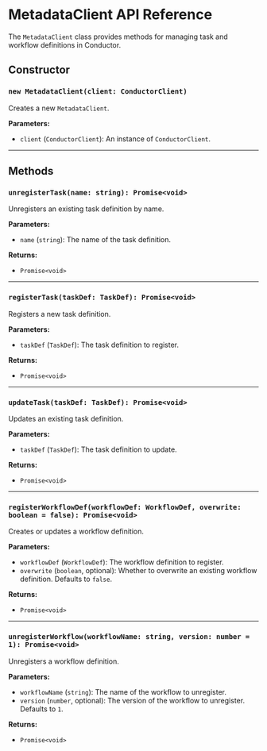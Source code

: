 # MetadataClient API Reference

The `MetadataClient` class provides methods for managing task and workflow definitions in Conductor.

## Constructor

### `new MetadataClient(client: ConductorClient)`

Creates a new `MetadataClient`.

**Parameters:**

-   `client` (`ConductorClient`): An instance of `ConductorClient`.

---

## Methods

### `unregisterTask(name: string): Promise<void>`

Unregisters an existing task definition by name.

**Parameters:**

-   `name` (`string`): The name of the task definition.

**Returns:**

-   `Promise<void>`

---

### `registerTask(taskDef: TaskDef): Promise<void>`

Registers a new task definition.

**Parameters:**

-   `taskDef` (`TaskDef`): The task definition to register.

**Returns:**

-   `Promise<void>`

---

### `updateTask(taskDef: TaskDef): Promise<void>`

Updates an existing task definition.

**Parameters:**

-   `taskDef` (`TaskDef`): The task definition to update.

**Returns:**

-   `Promise<void>`

---

### `registerWorkflowDef(workflowDef: WorkflowDef, overwrite: boolean = false): Promise<void>`

Creates or updates a workflow definition.

**Parameters:**

-   `workflowDef` (`WorkflowDef`): The workflow definition to register.
-   `overwrite` (`boolean`, optional): Whether to overwrite an existing workflow definition. Defaults to `false`.

**Returns:**

-   `Promise<void>`

---

### `unregisterWorkflow(workflowName: string, version: number = 1): Promise<void>`

Unregisters a workflow definition.

**Parameters:**

-   `workflowName` (`string`): The name of the workflow to unregister.
-   `version` (`number`, optional): The version of the workflow to unregister. Defaults to `1`.

**Returns:**

-   `Promise<void>`

